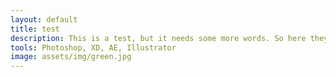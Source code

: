 ```yaml
---
layout: default
title: test
description: This is a test, but it needs some more words. So here they are.
tools: Photoshop, XD, AE, Illustrator
image: assets/img/green.jpg
---
```

